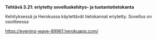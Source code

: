 **Tehtävä 3.21: eriytetty sovelluskehitys- ja tuotantotietokanta**

Kehityksessä ja Herokussa käytettävät tietokannat eriytetty. Sovellus on osoitteessa

https://evening-wave-89961.herokuapp.com/
